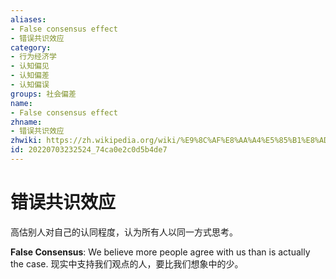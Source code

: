 ```yaml
---
aliases:
- False consensus effect
- 错误共识效应
category:
- 行为经济学
- 认知偏见
- 认知偏差
- 认知偏误
groups: 社会偏差
name:
- False consensus effect
zhname:
- 错误共识效应
zhwiki: https://zh.wikipedia.org/wiki/%E9%8C%AF%E8%AA%A4%E5%85%B1%E8%AD%98%E6%95%88%E6%87%89
id: 20220703232524_74ca0e2c0d5b4de7
---
```


# 错误共识效应

高估别人对自己的认同程度，认为所有人以同一方式思考。

**False Consensus**: We believe more people agree with us than is actually the case.
现实中支持我们观点的人，要比我们想象中的少。
